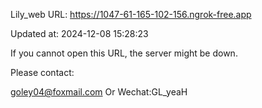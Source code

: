 Lily_web URL: https://1047-61-165-102-156.ngrok-free.app

Updated at: 2024-12-08 15:28:23

If you cannot open this URL, the server might be down.

Please contact: 

goley04@foxmail.com Or Wechat:GL_yeaH